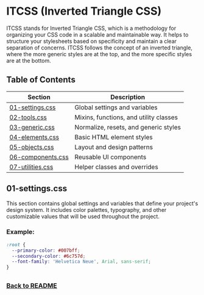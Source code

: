 # ITCSS (Inverted Triangle CSS)

ITCSS stands for Inverted Triangle CSS, which is a methodology for organizing your CSS code in a scalable and maintainable way. It helps to structure your stylesheets based on specificity and maintain a clear separation of concerns. ITCSS follows the concept of an inverted triangle, where the more generic styles are at the top, and the more specific styles are at the bottom.

## Table of Contents

| Section              | Description                                |
|----------------------|--------------------------------------------|
| [01-settings.css](#settings.css)| Global settings and variables              |
| [02-tools.css](#tools)      | Mixins, functions, and utility classes     |
| [03-generic.css](#generic)  | Normalize, resets, and generic styles      |
| [04-elements.css](#elements)| Basic HTML element styles                  |
| [05-objects.css](#objects)  | Layout and design patterns                 |
| [06-components.css](#components)| Reusable UI components                  |
| [07-utilities.css](#utilities)| Helper classes and overrides             |

## 01-settings.css

This section contains global settings and variables that define your project's design system. It includes color palettes, typography, and other customizable values that will be used throughout the project.

### Example:

```css
:root {
  --primary-color: #007bff;
  --secondary-color: #6c757d;
  --font-family: 'Helvetica Neue', Arial, sans-serif;
}
```

## 
### [Back to README](../README.md)
## 